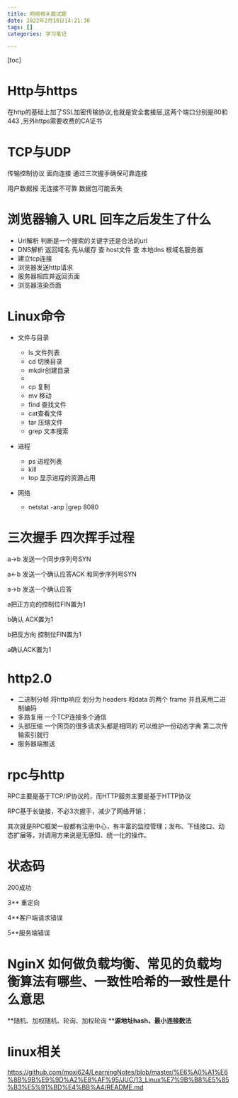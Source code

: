 ```yaml
---
title: 网络相关面试题
date: 2022年2月18日14:21:30
tags: []
categories: 学习笔记 

---
```


[toc]

# Http与https

在http的基础上加了SSL加密传输协议,也就是安全套接层,这两个端口分别是80和443 ,另外https需要收费的CA证书

# TCP与UDP

传输控制协议   面向连接  通过三次握手确保可靠连接   

用户数据报      无连接不可靠       数据包可能丢失

# **浏览器输入 URL 回车之后发生了什么**

+ Url解析  判断是一个搜索的关键字还是合法的url  
+ DNS解析   返回域名    先从缓存 查  host文件 查   本地dns    根域名服务器
+ 建立tcp连接  
+ 浏览器发送http请求
+ 服务器相应并返回页面
+ 浏览器渲染页面

# Linux命令

+ 文件与目录

  + ls 文件列表
  + cd 切换目录
  + mkdir创建目录
  + 
  + cp 复制
  + mv  移动
  + find 查找文件
  + cat查看文件
  + tar 压缩文件
  + grep 文本搜索
+ 进程

  + ps 进程列表
  + kill 
  + top 显示进程的资源占用
+ 网络 

  + netstat  -anp |grep 8080 



# 三次握手  四次挥手过程

a->b  发送一个同步序列号SYN

a<-b  发送一个确认应答ACK  和同步序列号SYN 

a->b   发送一个确认应答



a把正方向的控制位FIN置为1

b确认 ACK置为1

b把反方向 控制位FIN置为1

a确认ACK置为1

# http2.0

+ 二进制分帧  将http响应 划分为    headers 和data 的两个 frame   并且采用二进制编码
+ 多路复用  一个TCP连接多个通信
+ 头部压缩  一个网页的很多请求头都是相同的           可以维护一份动态字典   第二次传输索引就行
+ 服务器端推送

# rpc与http

RPC主要是基于TCP/IP协议的，而HTTP服务主要是基于HTTP协议

RPC基于长链接，不必3次握手，减少了网络开销；

其次就是RPC框架一般都有注册中心，有丰富的监控管理；发布、下线接口、动态扩展等，对调用方来说是无感知、统一化的操作。

# 状态码

200成功 

3** 重定向

4**客户端请求错误

5**服务端错误 

# NginX 如何做负载均衡、常见的负载均衡算法有哪些、一致性哈希的一致性是什么意思

**随机、加权随机、轮询、加权轮询 ****源地址hash、最小连接数法**





# linux相关  

https://github.com/moxi624/LearningNotes/blob/master/%E6%A0%A1%E6%8B%9B%E9%9D%A2%E8%AF%95/JUC/13_Linux%E7%9B%B8%E5%85%B3%E5%91%BD%E4%BB%A4/README.md
